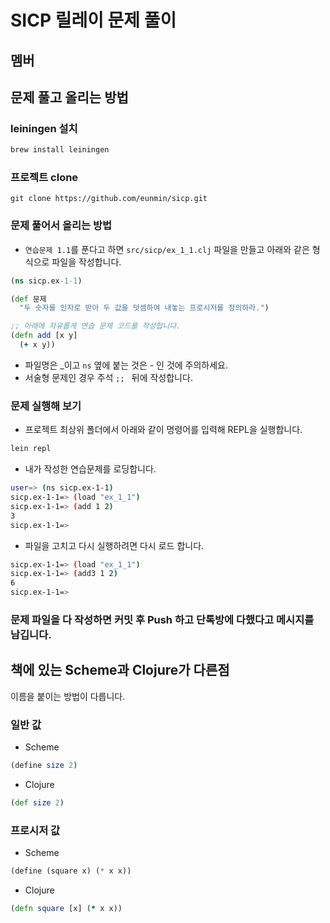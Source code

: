 # SICP 릴레이 문제 풀이

## 멤버

## 문제 풀고 올리는 방법

### leiningen 설치
```bash
brew install leiningen
```

### 프로젝트 clone 
```
git clone https://github.com/eunmin/sicp.git
```

### 문제 풀어서 올리는 방법 

- `연습문제 1.1`를 푼다고 하면 `src/sicp/ex_1_1.clj` 파일을 만들고 아래와 같은 형식으로 파일을 작성합니다.

```clojure
(ns sicp.ex-1-1)

(def 문제
  "두 숫자를 인자로 받아 두 값을 덧셈하여 내놓는 프로시저를 정의하라.")

;; 아래에 자유롭게 연습 문제 코드를 작성합니다.
(defn add [x y]
  (+ x y))
```

- 파일명은 _이고 `ns` 옆에 붙는 것은 - 인 것에 주의하세요.
- 서술형 문제인 경우 주석 `;; ` 뒤에 작성합니다. 

### 문제 실행해 보기

- 프로젝트 최상위 폴더에서 아래와 같이 명령어를 입력해 REPL을 실행합니다.
```bash
lein repl
```

- 내가 작성한 연습문제를 로딩합니다.
```bash
user=> (ns sicp.ex-1-1)
sicp.ex-1-1=> (load "ex_1_1")
sicp.ex-1-1=> (add 1 2)
3
sicp.ex-1-1=> 
```

- 파일을 고치고 다시 실행하려면 다시 로드 합니다.
```bash
sicp.ex-1-1=> (load "ex_1_1")
sicp.ex-1-1=> (add3 1 2)
6
sicp.ex-1-1=> 
```

### 문제 파일을 다 작성하면 커밋 후 Push 하고 단톡방에 다했다고 메시지를 남깁니다.

## 책에 있는 Scheme과 Clojure가 다른점

이름을 붙이는 방법이 다릅니다.

### 일반 값
- Scheme
```scheme
(define size 2)
```
- Clojure
```clojure
(def size 2)
```

### 프로시저 값
- Scheme
```scheme
(define (square x) (* x x))
```
- Clojure
```clojure
(defn square [x] (* x x))
```

